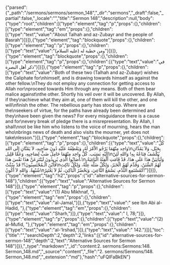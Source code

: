 {"parsed":{"_path":"/sermons/sermons/sermon_148","_dir":"sermons","_draft":false,"_partial":false,"_locale":"","title":"Sermon 148","description":null,"body":{"type":"root","children":[{"type":"element","tag":"p","props":{},"children":[{"type":"element","tag":"em","props":{},"children":[{"type":"text","value":"About Talhah and az-Zubayr and the people of Basrah"}]}]},{"type":"element","tag":"blockquote","props":{},"children":[{"type":"element","tag":"p","props":{},"children":[{"type":"text","value":"ومن خطبة له (عليه السلام)"}]}]},{"type":"element","tag":"blockquote","props":{},"children":[{"type":"element","tag":"p","props":{},"children":[{"type":"text","value":"في ذكر أهل البصرة"}]}]},{"type":"element","tag":"p","props":{},"children":[{"type":"text","value":"Both of these two (Talhah and az-Zubayr) wishes the Caliphate for\nhimself, and is drawing towards himself as against the other fellow.\nThey do not employ any connection for getting access to Allah nor\nproceed towards Him through any means. Both of them bear malice against\nthe other. Shortly his veil over it will be uncovered. By Allah, if they\nachieve what they aim at, one of them will kill the other, and one will\nfinish the other. The rebellious party has stood up. Where are the\nseekers of virtue, for the paths have already been determined and they\nhave been given the news? For every misguidance there is a cause and for\nevery break of pledge there is a misrepresentation. By Allah, I shall\nnot be like him who listens to the voice of mourning, hears the man who\nbrings news of death and also visits the mourner, yet does not take\nlesson."}]},{"type":"element","tag":"blockquote","props":{},"children":[{"type":"element","tag":"p","props":{},"children":[{"type":"text","value":"كُلُّ وَاحِد مِنْهُمَا يَرْجُو الاْمْرَ لَهُ، وَيَعْطِفُهُ عَلَيْهِ دُونَ صَاحِبِهِ، لاَ يَمُتَّانِ إِلَى اللهِ\nبِحَبْل، وَلاَ يَمُدَّانِ إِلَيْهِ بَسَبَب. كُلُّ واحِد مِنْهُمَا حَامِلُ ضَبٍّ لِصَاحِبِهِ، وَعَمَّا قَلِيل\nيُكْشَفُ قِنَاعُهُ بِهِ! وَاللهِ لَئِنْ أَصَابُوا الَّذِي يُرِيدُونَ لَيَنْتَزِعَنَّ هذَا نَفْسَ هذَا،\nوَلَيَأْتِيَنَّ هذَا عَلَى هذَا، قَدْ قَامَتِ الْفِئَةُ الْبَاغِيَةُ، فَأَيْنَ الْـمُحْتَسِبُونَ؟! قَدْ سُنَّتْ\nلَهُمُ السُّنَنُ، وَقُدِّمَ لَهُمُ الْخَبَرُ، وَلِكُلِّ ضَلَّة عِلَّةٌ، وَلِكُلِّ نَاكِث شُبْهِةٌ. وَاللهِ لاَ أَكُونُ\nكَمُسْتَمِعِ اللَّدْمِ، يَسْمَعُ النَّاعِيَ، وَيَحْضُرُ الْبَاكِيَ، ثُمَّ لاَ يَعْتَبِرُ!"}]}]},{"type":"element","tag":"h2","props":{"id":"alternative-sources-for-sermon-148"},"children":[{"type":"text","value":"Alternative Sources for Sermon 148"}]},{"type":"element","tag":"p","props":{},"children":[{"type":"text","value":"(1) Abu Mikhnaf, "},{"type":"element","tag":"em","props":{},"children":[{"type":"text","value":"al-Jamal,"}]},{"type":"text","value":" see Ibn Abi al-Hadid, "},{"type":"element","tag":"em","props":{},"children":[{"type":"text","value":"Sharh,"}]},{"type":"text","value":" I, 78;"}]},{"type":"element","tag":"p","props":{},"children":[{"type":"text","value":"(2) al-Mufid, "},{"type":"element","tag":"em","props":{},"children":[{"type":"text","value":"al-'Irshad,"}]},{"type":"text","value":" 142."}]}],"toc":{"title":"","searchDepth":2,"depth":2,"links":[{"id":"alternative-sources-for-sermon-148","depth":2,"text":"Alternative Sources for Sermon 148"}]}},"_type":"markdown","_id":"content:2. sermons:Sermons:148. Sermon_148.md","_source":"content","_file":"2. sermons/Sermons/148. Sermon_148.md","_extension":"md"},"hash":"uFQIFaBkEN"}